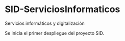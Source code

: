 # SID-ServiciosInformaticos
Servicios informáticos y digitalización

Se inicia el primer despliegue del proyecto SID.
